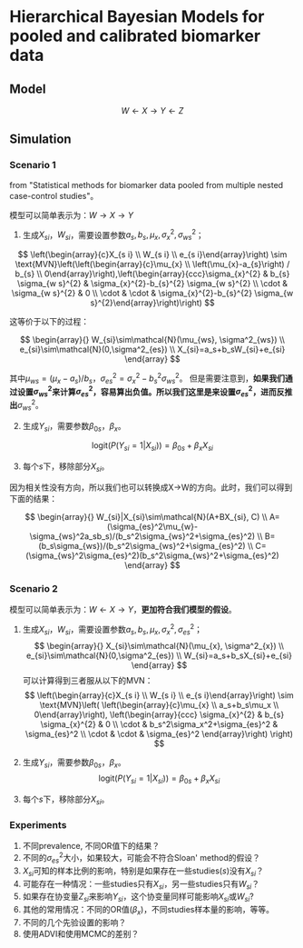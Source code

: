 # Hierarchical Bayesian Models for pooled and calibrated biomarker data

## Model

$$W\leftarrow X\rightarrow Y\leftarrow Z$$

## Simulation

### Scenario 1

from "Statistical methods for biomarker data pooled from multiple nested case-control studies"。

模型可以简单表示为：$W\rightarrow X\rightarrow Y$

1. 生成$`X_{si}`$，$`W_{si}`$，需要设置参数$`a_s, b_s, \mu_x, \sigma^2_x, \sigma^2_{ws}`$；

$$
\left(\begin{array}{c}X_{s i} \\ W_{s i} \\ e_{s i}\end{array}\right) \sim \text{MVN}\left(\left(\begin{array}{c}\mu_{x} \\ \left(\mu_{x}-a_{s}\right) / b_{s} \\ 0\end{array}\right),\left(\begin{array}{ccc}\sigma_{x}^{2} & b_{s} \sigma_{w s}^{2} & \sigma_{x}^{2}-b_{s}^{2} \sigma_{w s}^{2} \\ \cdot & \sigma_{w s}^{2} & 0 \\ \cdot & \cdot & \sigma_{x}^{2}-b_{s}^{2} \sigma_{w s}^{2}\end{array}\right)\right)
$$

这等价于以下的过程：

$$
\begin{array}{}
W_{si}\sim\mathcal{N}(\mu_{ws}, \sigma^2_{ws}) \\
e_{si}\sim\mathcal{N}(0,\sigma^2_{es}) \\
X_{si}=a_s+b_sW_{si}+e_{si}
\end{array}
$$

其中$`\mu_{ws}=(\mu_x-a_s)/b_s`$，$`\sigma^2_{es}=\sigma^2_x-b_s^2\sigma^2_{ws}`$。
但是需要注意到，**如果我们通过设置$`\sigma^2_{ws}`$来计算$`\sigma^2_{es}`$，容易算出负值。所以我们这里是来设置$`\sigma^2_{es}`$，进而反推出**$`\sigma^2_{ws}`$。

2. 生成$Y_{si}$，需要参数$\beta_{0s}$，$\beta_x$。

$$
\text{logit}(P(Y_{si}=1|X_{si}))=\beta_{0s}+\beta_{x}X_{si}
$$

3. 每个$s$下，移除部分$X_{si}$。

因为相关性没有方向，所以我们也可以转换成X->W的方向。此时，我们可以得到下面的结果：

$$
\begin{array}{}
W_{si}|X_{si}\sim\mathcal{N}(A+BX_{si}, C) \\
A=(\sigma_{es}^2\mu_{w}-\sigma_{ws}^2a_sb_s)/(b_s^2\sigma_{ws}^2+\sigma_{es}^2) \\
B=(b_s\sigma_{ws})/(b_s^2\sigma_{ws}^2+\sigma_{es}^2) \\
C=(\sigma_{ws}^2\sigma_{es}^2)(b_s^2\sigma_{ws}^2+\sigma_{es}^2)
\end{array}
$$


### Scenario 2

模型可以简单表示为：$W\leftarrow X\rightarrow Y$，**更加符合我们模型的假设**。

1. 生成$X_{si}$，$W_{si}$，需要设置参数$a_s, b_s, \mu_x, \sigma^2_x, \sigma^2_{es}$；
$$
\begin{array}{}
X_{si}\sim\mathcal{N}(\mu_{x}, \sigma^2_{x}) \\
e_{si}\sim\mathcal{N}(0,\sigma^2_{es}) \\
W_{si}=a_s+b_sX_{si}+e_{si}
\end{array}
$$
可以计算得到三者服从以下的MVN：
$$
\left(\begin{array}{c}X_{s i} \\ W_{s i} \\ e_{s i}\end{array}\right)
\sim \text{MVN}\left(
    \left(\begin{array}{c}\mu_{x} \\ a_s+b_s\mu_x \\ 0\end{array}\right),
    \left(\begin{array}{ccc}
        \sigma_{x}^{2} & b_{s} \sigma_{x}^{2} & 0 \\
        \cdot & b_s^2\sigma_x^2+\sigma_{es}^2 & \sigma_{es}^2 \\
        \cdot & \cdot & \sigma_{es}^2
    \end{array}\right)
\right)
$$

2. 生成$Y_{si}$，需要参数$\beta_{0s}$，$\beta_x$。
$$
\text{logit}(P(Y_{si}=1|X_{si}))=\beta_{0s}+\beta_{x}X_{si}
$$
4. 每个$s$下，移除部分$X_{si}$。

### Experiments
1. 不同prevalence, 不同OR值下的结果？
2. 不同的$\sigma_{es}^2$大小，如果较大，可能会不符合Sloan' method的假设？
3. $X_{si}$可知的样本比例的影响，特别是如果存在一些studies($s$)没有$X_{si}$？
4. 可能存在一种情况：一些studies只有$X_{si}$，另一些studies只有$W_{si}$？
5. 如果存在协变量$Z_{si}$来影响$Y_{si}$，这个协变量同样可能影响$X_{si}$或$W_{si}$?
6. 其他的常用情况：不同的OR值($\beta_x$)，不同studies样本量的影响，等等。
7. 不同的几个先验设置的影响？
8. 使用ADVI和使用MCMC的差别？
